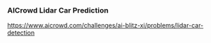 ### AICrowd Lidar Car Prediction
https://www.aicrowd.com/challenges/ai-blitz-xi/problems/lidar-car-detection
